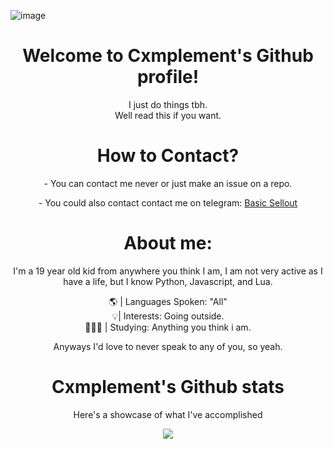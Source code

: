 <!-- ![Header](./header.png) -->
![image](https://cdn.discordapp.com/attachments/1021334340543725568/1035954947063300216/log-animecloud.jpg)
<div align="center">

</p>
<div align="center">
<h1 align="center">Welcome to Cxmplement's Github profile!</h1>
  I just do things tbh.
 <div align="center">
 Well read this if you want.
</p>
<div align="center">

<div align="center"> 
<h1 align="center">How to Contact?</h1>
<h align="center">- You can contact me never or just make an issue on a repo.
</p>
<h align="center">- You could also contact contact me on telegram: <a href="https://t.me/basicsellout/">Basic Sellout</a>
<h
<div align="center"> 
</p>
<h1 align="center">About me:</h1>

<div align="center"> 
I'm a 19 year old kid from anywhere you think I am, I am not very active as I have a life, but I know Python, Javascript, and Lua.
</p>
<div align="center"> 
 🌎 | Languages Spoken: "All"
 <div align="center"> 
 💡| Interests: Going outside.
 <div align="center"> 
 🧑🏽‍🎓 | Studying: Anything you think i am.
 
 </p>
Anyways I'd love to never speak to any of you, so yeah.

<!---
Cxmplement/Cxmplement is a `README.md` repository (this file) is viewed on my GitHub profile.
--->

<h1 align="center">Cxmplement's Github stats</h1>
</p>
<div align="center"> 
Here's a showcase of what I've accomplished 
<a href="https://github.com/Cxmplement"></a>
<p align="center">
  <img src="https://github-readme-stats.vercel.app/api?username=Cxmplement&theme=midnight-purple&show_icons=true" />
</p>

<!-- ![zens's GitHub stats](https://github-readme-stats.vercel.app/api?username=Cxmplement&theme=midnight-purple&show_icons=true)
 -->


<!-- ![Footer](./footer.png) -->
